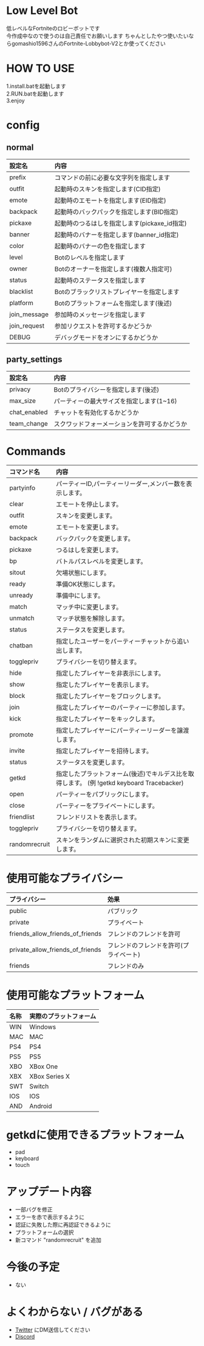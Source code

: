 # Low Level Bot
低レベルなFortniteのロビーボットです  
今作成中なので使うのは自己責任でお願いします
ちゃんとしたやつ使いたいならgomashio1596さんのFortnite-Lobbybot-V2とか使ってください

# HOW TO USE
1.install.batを起動します  
2.RUN.batを起動します  
3.enjoy

# config
## normal
| 設定名 | 内容 |
:---|:---
| prefix | コマンドの前に必要な文字列を指定します |
| outfit | 起動時のスキンを指定します(CID指定) |
| emote | 起動時のエモートを指定します(EID指定) |
| backpack | 起動時のバックパックを指定します(BID指定) |
| pickaxe | 起動時のつるはしを指定します(pickaxe_id指定) |
| banner | 起動時のバナーを指定します(banner_id指定) |
| color | 起動時のバナーの色を指定します |
| level | Botのレベルを指定します |
| owner | Botのオーナーを指定します(複数人指定可) |
| status | 起動時のステータスを指定します |
| blacklist | Botのブラックリストプレイヤーを指定します |
| platform | Botのプラットフォームを指定します(後述) |
| join_message | 参加時のメッセージを指定します |
| join_request | 参加リクエストを許可するかどうか |
| DEBUG | デバッグモードをオンにするかどうか |
## party_settings
| 設定名 | 内容 |
:---|:---
| privacy | Botのプライバシーを指定します(後述) |
| max_size | パーティーの最大サイズを指定します(1~16) |
| chat_enabled | チャットを有効化するかどうか |
| team_change | スクワッドフォーメーションを許可するかどうか |

# Commands
| コマンド名 | 内容 |
:---|:--- 
| partyinfo | パーティーID,パーティーリーダー,メンバー数を表示します。 |
| clear | エモートを停止します。 |
| outfit | スキンを変更します。 |
| emote | エモートを変更します。 |
| backpack | バックパックを変更します。 |
| pickaxe | つるはしを変更します。 |
| bp | バトルパスレベルを変更します。 |
| sitout | 欠場状態にします。 |
| ready | 準備OK状態にします。 |
| unready | 準備中にします。 |
| match | マッチ中に変更します。 |
| unmatch | マッチ状態を解除します。 |
| status | ステータスを変更します。 |
| chatban | 指定したユーザーをパーティーチャットから追い出します。 |
| togglepriv | プライバシーを切り替えます。 |
| hide | 指定したプレイヤーを非表示にします。 |
| show | 指定したプレイヤーを表示します。 |
| block | 指定したプレイヤーをブロックします。 |
| join | 指定したプレイヤーのパーティーに参加します。 |
| kick | 指定したプレイヤーをキックします。 |
| promote | 指定したプレイヤーにパーティーリーダーを譲渡します。 | 
| invite | 指定したプレイヤーを招待します。 |
| status | ステータスを変更します。 | 
| getkd | 指定したプラットフォーム(後述)でキルデス比を取得します。 (例 !getkd keyboard Tracebacker)
| open | パーティーをパブリックにします。 |
| close | パーティーをプライベートにします。 | 
| friendlist | フレンドリストを表示します。 | 
| togglepriv | プライバシーを切り替えます。 | 
| randomrecruit | スキンをランダムに選択された初期スキンに変更します。 |

# 使用可能なプライバシー
| プライバシー | 効果 |
:---|:--- 
| public | パブリック |
| private | プライベート |
| friends_allow_friends_of_friends | フレンドのフレンドを許可 |
| private_allow_friends_of_friends | フレンドのフレンドを許可(プライベート) |
| friends | フレンドのみ |

# 使用可能なプラットフォーム
| 名称 | 実際のプラットフォーム |
:---|:--- 
| WIN | Windows |
| MAC | MAC |
| PS4 | PS4 |
| PS5 | PS5 |
| XBO | XBox One |
| XBX | XBox Series X |
| SWT | Switch |
| IOS | IOS |
| AND | Android |

# getkdに使用できるプラットフォーム
- pad
- keyboard
- touch

# アップデート内容
- 一部バグを修正
- エラーを赤で表示するように
- 認証に失敗した際に再認証できるように
- プラットフォームの選択
- 新コマンド "randomrecruit" を追加

# 今後の予定
- ない

# よくわからない / バグがある
- [Twitter](https://twitter.com/brightnoahb) にDM送信してください
- [Discord](https://discord.gg/qkkARgd596)